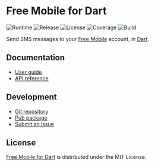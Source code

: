 # Free Mobile for Dart
![Runtime](https://img.shields.io/badge/dart-%3E%3D2.7-brightgreen.svg) ![Release](https://img.shields.io/pub/v/free_mobile.svg) ![License](https://img.shields.io/badge/license-MIT-blue.svg) ![Coverage](https://coveralls.io/repos/github/cedx/free-mobile.dart/badge.svg) ![Build](https://github.com/cedx/free-mobile.dart/workflows/build/badge.svg)

Send SMS messages to your [Free Mobile](http://mobile.free.fr) account, in [Dart](https://dart.dev).

## Documentation
- [User guide](https://dev.belin.io/free-mobile.dart)
- [API reference](https://dev.belin.io/free-mobile.dart/api)

## Development
- [Git repository](https://github.com/cedx/free-mobile.dart)
- [Pub package](https://pub.dev/packages/free_mobile)
- [Submit an issue](https://github.com/cedx/free-mobile.dart/issues)

## License
[Free Mobile for Dart](https://dev.belin.io/free-mobile.dart) is distributed under the MIT License.
